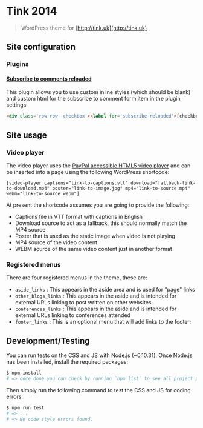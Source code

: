 # Tink 2014

 > WordPress theme for [http://tink.uk](http://tink.uk)


## Site configuration

### Plugins

#### [Subscribe to comments reloaded](https://wordpress.org/plugins/subscribe-to-comments-reloaded/)

This plugin allows you to use custom inline styles (which should be blank) and custom html for the subscribe to comment form item in the plugin settings:

```html
<div class='row row--checkbox'><label for='subscribe-reloaded'>[checkbox_field] [checkbox_label]</label></div>
```


## Site usage

### Video player

The video player uses the [PayPal accessible HTML5 video player]() and can be inserted into a page using the following WordPress shortcode:

```
[video-player captions="link-to-captions.vtt" download="fallback-link-to-download.mp4" poster="link-to-image.jpg" mp4="link-to-source.mp4" webm="link-to-source.webm"]
```

At present the shortcode assumes you are going to provide the following:

 - Captions file in VTT format with captions in English
 - Download source to act as a fallback, this should normally match the MP4 source
 - Poster that is used as the static image when video is not playing
 - MP4 source of the video content
 - WEBM source of the same video content just in another format


### Registered menus

There are four registered menus in the theme, these are:

 - `aside_links` : This appears in the aside area and is used for "page" links
 - `other_blogs_links` : This appears in the aside and is intended for external URLs linking to post written on other websites
 - `conferences_links` : This appears in the aside and is intended for external URLs linking to conferences attended
 - `footer_links` : This is an optional menu that will add links to the footer;


## Development/Testing

You can run tests on the CSS and JS with [Node.js](http://nodejs.org/) (~0.10.31). Once Node.js has been installed, install the required packages:

```bash
$ npm install
# => once done you can check by running `npm list` to see all project packages
```

Then simply run the following command to test the CSS and JS for coding errors:

```bash
$ npm run test
# => ...
# => No code style errors found.
```